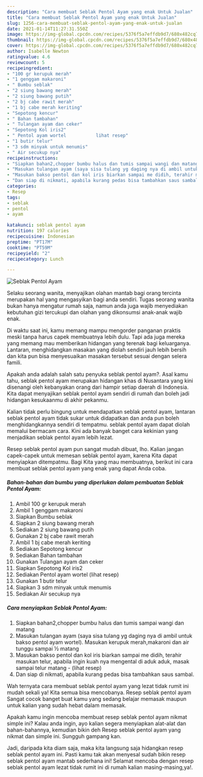 ```yaml
---
description: "Cara membuat Seblak Pentol Ayam yang enak Untuk Jualan"
title: "Cara membuat Seblak Pentol Ayam yang enak Untuk Jualan"
slug: 1256-cara-membuat-seblak-pentol-ayam-yang-enak-untuk-jualan
date: 2021-01-14T11:27:31.550Z
image: https://img-global.cpcdn.com/recipes/5376f5a7effdb9d7/680x482cq70/seblak-pentol-ayam-foto-resep-utama.jpg
thumbnail: https://img-global.cpcdn.com/recipes/5376f5a7effdb9d7/680x482cq70/seblak-pentol-ayam-foto-resep-utama.jpg
cover: https://img-global.cpcdn.com/recipes/5376f5a7effdb9d7/680x482cq70/seblak-pentol-ayam-foto-resep-utama.jpg
author: Isabelle Newton
ratingvalue: 4.6
reviewcount: 5
recipeingredient:
- "100 gr kerupuk merah"
- "1 genggam makaroni"
- " Bumbu seblak"
- "2 siung bawang merah"
- "2 siung bawang putih"
- "2 bj cabe rawit merah"
- "1 bj cabe merah keriting"
- "Sepotong kencur"
- " Bahan tambahan"
- " Tulangan ayam dan ceker"
- "Sepotong Kol iris2"
- " Pentol ayam wortel           lihat resep"
- "1 butir telur"
- "3 sdm minyak untuk menumis"
- " Air secukup nya"
recipeinstructions:
- "Siapkan bahan2,chopper bumbu halus dan tumis sampai wangi dan matang"
- "Masukan tulangan ayam (saya sisa tulang yg daging nya di ambil untuk bakso pentol ayam wortel). Masukan kerupuk merah,makaroni dan air tunggu sampai ½ matang"
- "Masukan bakso pentol dan kol iris biarkan sampai me didih, terahir masukan telur, apabila ingin kuah nya mengental di aduk aduk, masak sampai telur matang           (lihat resep)"
- "Dan siap di nikmati, apabila kurang pedas bisa tambahkan saus sambal."
categories:
- Resep
tags:
- seblak
- pentol
- ayam

katakunci: seblak pentol ayam 
nutrition: 197 calories
recipecuisine: Indonesian
preptime: "PT17M"
cooktime: "PT59M"
recipeyield: "2"
recipecategory: Lunch

---
```



![Seblak Pentol Ayam](https://img-global.cpcdn.com/recipes/5376f5a7effdb9d7/680x482cq70/seblak-pentol-ayam-foto-resep-utama.jpg)

Selaku seorang wanita, menyajikan olahan mantab bagi orang tercinta merupakan hal yang mengasyikan bagi anda sendiri. Tugas seorang  wanita bukan hanya mengatur rumah saja, namun anda juga wajib menyediakan kebutuhan gizi tercukupi dan olahan yang dikonsumsi anak-anak wajib enak.

Di waktu  saat ini, kamu memang mampu mengorder panganan praktis meski tanpa harus capek membuatnya lebih dulu. Tapi ada juga mereka yang memang mau memberikan hidangan yang terenak bagi keluarganya. Lantaran, menghidangkan masakan yang diolah sendiri jauh lebih bersih dan kita pun bisa menyesuaikan masakan tersebut sesuai dengan selera famili. 



Apakah anda adalah salah satu penyuka seblak pentol ayam?. Asal kamu tahu, seblak pentol ayam merupakan hidangan khas di Nusantara yang kini disenangi oleh kebanyakan orang dari hampir setiap daerah di Indonesia. Kita dapat menyajikan seblak pentol ayam sendiri di rumah dan boleh jadi hidangan kesukaanmu di akhir pekanmu.

Kalian tidak perlu bingung untuk mendapatkan seblak pentol ayam, lantaran seblak pentol ayam tidak sukar untuk didapatkan dan anda pun boleh menghidangkannya sendiri di tempatmu. seblak pentol ayam dapat diolah memalui bermacam cara. Kini ada banyak banget cara kekinian yang menjadikan seblak pentol ayam lebih lezat.

Resep seblak pentol ayam pun sangat mudah dibuat, lho. Kalian jangan capek-capek untuk memesan seblak pentol ayam, karena Kita dapat menyiapkan ditempatmu. Bagi Kita yang mau membuatnya, berikut ini cara membuat seblak pentol ayam yang enak yang dapat Anda coba.

<!--inarticleads1-->

##### Bahan-bahan dan bumbu yang diperlukan dalam pembuatan Seblak Pentol Ayam:

1. Ambil 100 gr kerupuk merah
1. Ambil 1 genggam makaroni
1. Siapkan  Bumbu seblak
1. Siapkan 2 siung bawang merah
1. Sediakan 2 siung bawang putih
1. Gunakan 2 bj cabe rawit merah
1. Ambil 1 bj cabe merah keriting
1. Sediakan Sepotong kencur
1. Sediakan  Bahan tambahan
1. Gunakan  Tulangan ayam dan ceker
1. Siapkan Sepotong Kol iris2
1. Sediakan  Pentol ayam wortel           (lihat resep)
1. Gunakan 1 butir telur
1. Siapkan 3 sdm minyak untuk menumis
1. Sediakan  Air secukup nya




<!--inarticleads2-->

##### Cara menyiapkan Seblak Pentol Ayam:

1. Siapkan bahan2,chopper bumbu halus dan tumis sampai wangi dan matang
1. Masukan tulangan ayam (saya sisa tulang yg daging nya di ambil untuk bakso pentol ayam wortel). Masukan kerupuk merah,makaroni dan air tunggu sampai ½ matang
1. Masukan bakso pentol dan kol iris biarkan sampai me didih, terahir masukan telur, apabila ingin kuah nya mengental di aduk aduk, masak sampai telur matang -           (lihat resep)
1. Dan siap di nikmati, apabila kurang pedas bisa tambahkan saus sambal.




Wah ternyata cara membuat seblak pentol ayam yang lezat tidak rumit ini mudah sekali ya! Kita semua bisa mencobanya. Resep seblak pentol ayam Sangat cocok banget buat kamu yang sedang belajar memasak maupun untuk kalian yang sudah hebat dalam memasak.

Apakah kamu ingin mencoba membuat resep seblak pentol ayam nikmat simple ini? Kalau anda ingin, ayo kalian segera menyiapkan alat-alat dan bahan-bahannya, kemudian bikin deh Resep seblak pentol ayam yang nikmat dan simple ini. Sungguh gampang kan. 

Jadi, daripada kita diam saja, maka kita langsung saja hidangkan resep seblak pentol ayam ini. Pasti kamu tak akan menyesal sudah bikin resep seblak pentol ayam mantab sederhana ini! Selamat mencoba dengan resep seblak pentol ayam lezat tidak rumit ini di rumah kalian masing-masing,ya!.

